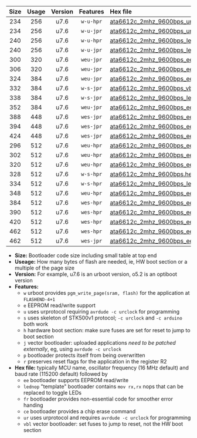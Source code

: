 |Size|Usage|Version|Features|Hex file|
|:-:|:-:|:-:|:-:|:--|
|234|256|u7.6|`w-u-hpr`|[ata6612c_2mhz_9600bps_ur.hex](https://raw.githubusercontent.com/stefanrueger/urboot/main/bootloaders/ata6612c/fcpu_2mhz/9600_bps/ata6612c_2mhz_9600bps_ur.hex)|
|234|256|u7.6|`w-u-jpr`|[ata6612c_2mhz_9600bps_ur_vbl.hex](https://raw.githubusercontent.com/stefanrueger/urboot/main/bootloaders/ata6612c/fcpu_2mhz/9600_bps/ata6612c_2mhz_9600bps_ur_vbl.hex)|
|240|256|u7.6|`w-u-hpr`|[ata6612c_2mhz_9600bps_lednop_ur.hex](https://raw.githubusercontent.com/stefanrueger/urboot/main/bootloaders/ata6612c/fcpu_2mhz/9600_bps/ata6612c_2mhz_9600bps_lednop_ur.hex)|
|240|256|u7.6|`w-u-jpr`|[ata6612c_2mhz_9600bps_lednop_ur_vbl.hex](https://raw.githubusercontent.com/stefanrueger/urboot/main/bootloaders/ata6612c/fcpu_2mhz/9600_bps/ata6612c_2mhz_9600bps_lednop_ur_vbl.hex)|
|300|320|u7.6|`weu-jpr`|[ata6612c_2mhz_9600bps_ee_ur_vbl.hex](https://raw.githubusercontent.com/stefanrueger/urboot/main/bootloaders/ata6612c/fcpu_2mhz/9600_bps/ata6612c_2mhz_9600bps_ee_ur_vbl.hex)|
|306|320|u7.6|`weu-jpr`|[ata6612c_2mhz_9600bps_ee_lednop_ur_vbl.hex](https://raw.githubusercontent.com/stefanrueger/urboot/main/bootloaders/ata6612c/fcpu_2mhz/9600_bps/ata6612c_2mhz_9600bps_ee_lednop_ur_vbl.hex)|
|324|384|u7.6|`weu-jpr`|[ata6612c_2mhz_9600bps_ee_lednop_fr_ur_vbl.hex](https://raw.githubusercontent.com/stefanrueger/urboot/main/bootloaders/ata6612c/fcpu_2mhz/9600_bps/ata6612c_2mhz_9600bps_ee_lednop_fr_ur_vbl.hex)|
|332|384|u7.6|`w-s-jpr`|[ata6612c_2mhz_9600bps_vbl.hex](https://raw.githubusercontent.com/stefanrueger/urboot/main/bootloaders/ata6612c/fcpu_2mhz/9600_bps/ata6612c_2mhz_9600bps_vbl.hex)|
|338|384|u7.6|`w-s-jpr`|[ata6612c_2mhz_9600bps_lednop_vbl.hex](https://raw.githubusercontent.com/stefanrueger/urboot/main/bootloaders/ata6612c/fcpu_2mhz/9600_bps/ata6612c_2mhz_9600bps_lednop_vbl.hex)|
|352|384|u7.6|`weu-jpr`|[ata6612c_2mhz_9600bps_ee_lednop_fr_ce_ur_vbl.hex](https://raw.githubusercontent.com/stefanrueger/urboot/main/bootloaders/ata6612c/fcpu_2mhz/9600_bps/ata6612c_2mhz_9600bps_ee_lednop_fr_ce_ur_vbl.hex)|
|388|448|u7.6|`wes-jpr`|[ata6612c_2mhz_9600bps_ee_vbl.hex](https://raw.githubusercontent.com/stefanrueger/urboot/main/bootloaders/ata6612c/fcpu_2mhz/9600_bps/ata6612c_2mhz_9600bps_ee_vbl.hex)|
|394|448|u7.6|`wes-jpr`|[ata6612c_2mhz_9600bps_ee_lednop_vbl.hex](https://raw.githubusercontent.com/stefanrueger/urboot/main/bootloaders/ata6612c/fcpu_2mhz/9600_bps/ata6612c_2mhz_9600bps_ee_lednop_vbl.hex)|
|424|448|u7.6|`wes-jpr`|[ata6612c_2mhz_9600bps_ee_lednop_fr_vbl.hex](https://raw.githubusercontent.com/stefanrueger/urboot/main/bootloaders/ata6612c/fcpu_2mhz/9600_bps/ata6612c_2mhz_9600bps_ee_lednop_fr_vbl.hex)|
|296|512|u7.6|`weu-hpr`|[ata6612c_2mhz_9600bps_ee_ur.hex](https://raw.githubusercontent.com/stefanrueger/urboot/main/bootloaders/ata6612c/fcpu_2mhz/9600_bps/ata6612c_2mhz_9600bps_ee_ur.hex)|
|302|512|u7.6|`weu-hpr`|[ata6612c_2mhz_9600bps_ee_lednop_ur.hex](https://raw.githubusercontent.com/stefanrueger/urboot/main/bootloaders/ata6612c/fcpu_2mhz/9600_bps/ata6612c_2mhz_9600bps_ee_lednop_ur.hex)|
|320|512|u7.6|`weu-hpr`|[ata6612c_2mhz_9600bps_ee_lednop_fr_ur.hex](https://raw.githubusercontent.com/stefanrueger/urboot/main/bootloaders/ata6612c/fcpu_2mhz/9600_bps/ata6612c_2mhz_9600bps_ee_lednop_fr_ur.hex)|
|328|512|u7.6|`w-s-hpr`|[ata6612c_2mhz_9600bps.hex](https://raw.githubusercontent.com/stefanrueger/urboot/main/bootloaders/ata6612c/fcpu_2mhz/9600_bps/ata6612c_2mhz_9600bps.hex)|
|334|512|u7.6|`w-s-hpr`|[ata6612c_2mhz_9600bps_lednop.hex](https://raw.githubusercontent.com/stefanrueger/urboot/main/bootloaders/ata6612c/fcpu_2mhz/9600_bps/ata6612c_2mhz_9600bps_lednop.hex)|
|348|512|u7.6|`weu-hpr`|[ata6612c_2mhz_9600bps_ee_lednop_fr_ce_ur.hex](https://raw.githubusercontent.com/stefanrueger/urboot/main/bootloaders/ata6612c/fcpu_2mhz/9600_bps/ata6612c_2mhz_9600bps_ee_lednop_fr_ce_ur.hex)|
|384|512|u7.6|`wes-hpr`|[ata6612c_2mhz_9600bps_ee.hex](https://raw.githubusercontent.com/stefanrueger/urboot/main/bootloaders/ata6612c/fcpu_2mhz/9600_bps/ata6612c_2mhz_9600bps_ee.hex)|
|390|512|u7.6|`wes-hpr`|[ata6612c_2mhz_9600bps_ee_lednop.hex](https://raw.githubusercontent.com/stefanrueger/urboot/main/bootloaders/ata6612c/fcpu_2mhz/9600_bps/ata6612c_2mhz_9600bps_ee_lednop.hex)|
|420|512|u7.6|`wes-hpr`|[ata6612c_2mhz_9600bps_ee_lednop_fr.hex](https://raw.githubusercontent.com/stefanrueger/urboot/main/bootloaders/ata6612c/fcpu_2mhz/9600_bps/ata6612c_2mhz_9600bps_ee_lednop_fr.hex)|
|462|512|u7.6|`wes-hpr`|[ata6612c_2mhz_9600bps_ee_lednop_fr_ce.hex](https://raw.githubusercontent.com/stefanrueger/urboot/main/bootloaders/ata6612c/fcpu_2mhz/9600_bps/ata6612c_2mhz_9600bps_ee_lednop_fr_ce.hex)|
|462|512|u7.6|`wes-jpr`|[ata6612c_2mhz_9600bps_ee_lednop_fr_ce_vbl.hex](https://raw.githubusercontent.com/stefanrueger/urboot/main/bootloaders/ata6612c/fcpu_2mhz/9600_bps/ata6612c_2mhz_9600bps_ee_lednop_fr_ce_vbl.hex)|

- **Size:** Bootloader code size including small table at top end
- **Useage:** How many bytes of flash are needed, ie, HW boot section or a multiple of the page size
- **Version:** For example, u7.6 is an urboot version, o5.2 is an optiboot version
- **Features:**
  + `w` urboot provides `pgm_write_page(sram, flash)` for the application at `FLASHEND-4+1`
  + `e` EEPROM read/write support
  + `u` uses urprotocol requiring `avrdude -c urclock` for programming
  + `s` uses skeleton of STK500v1 protocol; `-c urclock` and `-c arduino` both work
  + `h` hardware boot section: make sure fuses are set for reset to jump to boot section
  + `j` vector bootloader: uploaded applications *need to be patched externally*, eg, using `avrdude -c urclock`
  + `p` bootloader protects itself from being overwritten
  + `r` preserves reset flags for the application in the register R2
- **Hex file:** typically MCU name, oscillator frequency (16 MHz default) and baud rate (115200 default) followed by
  + `ee` bootloader supports EEPROM read/write
  + `lednop` "template" bootloader contains `mov rx,rx` nops that can be replaced to toggle LEDs
  + `fr` bootloader provides non-essential code for smoother error handing
  + `ce` bootloader provides a chip erase command
  + `ur` uses urprotocol and requires `avrdude -c urclock` for programming
  + `vbl` vector bootloader: set fuses to jump to reset, not the HW boot section
